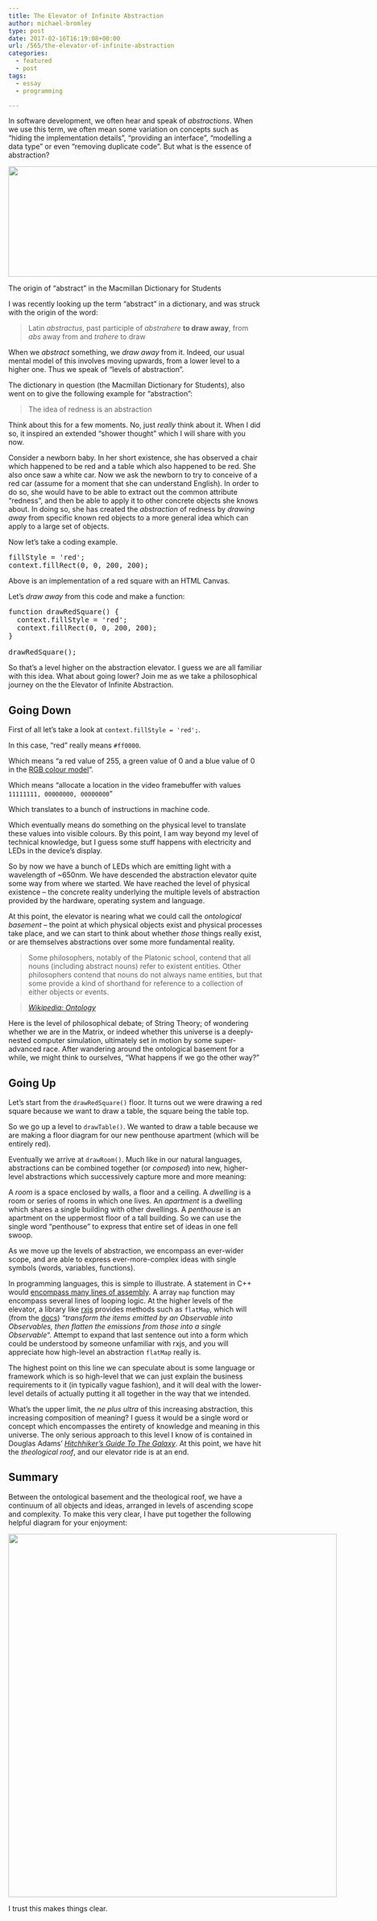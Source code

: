 ```yaml
---
title: The Elevator of Infinite Abstraction
author: michael-bromley
type: post
date: 2017-02-16T16:19:08+00:00
url: /565/the-elevator-of-infinite-abstraction
categories:
  - featured
  - post
tags:
  - essay
  - programming

---
```

In software development, we often hear and speak of _abstractions_. When we use this term, we often mean some variation on concepts such as &#8220;hiding the implementation details&#8221;, &#8220;providing an interface&#8221;, &#8220;modelling a data type&#8221; or even &#8220;removing duplicate code&#8221;. But what is the essence of abstraction?

<div id="attachment_566" style="width: 810px" class="wp-caption aligncenter">
  <img class="size-full wp-image-566" src="/media/2017/02/abstract-etymology.jpg" alt="" width="800" height="219" srcset="/media/2017/02/abstract-etymology.jpg 800w, /media/2017/02/abstract-etymology-300x82.jpg 300w, /media/2017/02/abstract-etymology-768x210.jpg 768w" sizes="(max-width: 800px) 100vw, 800px" />
  
  <p class="wp-caption-text">
    The origin of &#8220;abstract&#8221; in the Macmillan Dictionary for Students
  </p>
</div>

I was recently looking up the term &#8220;abstract&#8221; in a dictionary, and was struck with the origin of the word:

> Latin _abstractus_, past participle of _abstrahere_ **to draw away**, from _abs_ away from and _trahere_ to draw

When we _abstract_ something, we _draw away_ from it. Indeed, our usual mental model of this involves moving upwards, from a lower level to a higher one. Thus we speak of &#8220;levels of abstraction&#8221;.

The dictionary in question (the Macmillan Dictionary for Students), also went on to give the following example for &#8220;abstraction&#8221;:

> The idea of redness is an abstraction

Think about this for a few moments. No, just _really_ think about it. When I did so, it inspired an extended &#8220;shower thought&#8221; which I will share with you now.

Consider a newborn baby. In her short existence, she has observed a chair which happened to be red and a table which also happened to be red. She also once saw a white car. Now we ask the newborn to try to conceive of a red car (assume for a moment that she can understand English). In order to do so, she would have to be able to extract out the common attribute &#8220;redness&#8221;, and then be able to apply it to other concrete objects she knows about. In doing so, she has created the _abstraction_ of redness by _drawing away_ from specific known red objects to a more general idea which can apply to a large set of objects.

Now let&#8217;s take a coding example.

<pre>fillStyle = 'red';
context.fillRect(0, 0, 200, 200);
</pre>

Above is an implementation of a red square with an HTML Canvas.

Let&#8217;s _draw away_ from this code and make a function:

<pre>function drawRedSquare() {
  context.fillStyle = 'red';
  context.fillRect(0, 0, 200, 200);
}

drawRedSquare();
</pre>

So that&#8217;s a level higher on the abstraction elevator. I guess we are all familiar with this idea. What about going lower? Join me as we take a philosophical journey on the the Elevator of Infinite Abstraction.

## Going Down

First of all let&#8217;s take a look at `context.fillStyle = 'red';`.

In this case, &#8220;red&#8221; really means `#ff0000`.

Which means &#8220;a red value of 255, a green value of 0 and a blue value of 0 in the [RGB colour model][1]&#8220;.

Which means &#8220;allocate a location in the video framebuffer with values `11111111, 00000000, 00000000`&#8221;

Which translates to a bunch of instructions in machine code.

Which eventually means do something on the physical level to translate these values into visible colours. By this point, I am way beyond my level of technical knowledge, but I guess some stuff happens with electricity and LEDs in the device&#8217;s display.

So by now we have a bunch of LEDs which are emitting light with a wavelength of ~650nm. We have descended the abstraction elevator quite some way from where we started. We have reached the level of physical existence &#8211; the concrete reality underlying the multiple levels of abstraction provided by the hardware, operating system and language.

At this point, the elevator is nearing what we could call the _ontological basement_ &#8211; the point at which physical objects exist and physical processes take place, and we can start to think about whether _those_ things really exist, or are themselves abstractions over some more fundamental reality.

> Some philosophers, notably of the Platonic school, contend that all nouns (including abstract nouns) refer to existent entities. Other philosophers contend that nouns do not always name entities, but that some provide a kind of shorthand for reference to a collection of either objects or events.
  
> <cite><a href="https://en.wikipedia.org/wiki/Ontology#Overview">Wikipedia: Ontology</a></cite>

Here is the level of philosophical debate; of String Theory; of wondering whether we are in the Matrix, or indeed whether this universe is a deeply-nested computer simulation, ultimately set in motion by some super-advanced race. After wandering around the ontological basement for a while, we might think to ourselves, &#8220;What happens if we go the other way?&#8221;

## Going Up

Let&#8217;s start from the `drawRedSquare()` floor. It turns out we were drawing a red square because we want to draw a table, the square being the table top.

So we go up a level to `drawTable()`. We wanted to draw a table because we are making a floor diagram for our new penthouse apartment (which will be entirely red).

Eventually we arrive at `drawRoom()`. Much like in our natural languages, abstractions can be combined together (or _composed_) into new, higher-level abstractions which successively capture more and more meaning:

A _room_ is a space enclosed by walls, a floor and a ceiling. A _dwelling_ is a room or series of rooms in which one lives. An _apartment_ is a dwelling which shares a single building with other dwellings. A _penthouse_ is an apartment on the uppermost floor of a tall building. So we can use the single word &#8220;penthouse&#8221; to express that entire set of ideas in one fell swoop.

As we move up the levels of abstraction, we encompass an ever-wider scope, and are able to express ever-more-complex ideas with single symbols (words, variables, functions).

In programming languages, this is simple to illustrate. A statement in C++ would [encompass many lines of assembly][2]. A array `map` function may encompass several lines of looping logic. At the higher levels of the elevator, a library like [rxjs][3] provides methods such as `flatMap`, which will (from the [docs][4]) _&#8220;transform the items emitted by an Observable into Observables, then flatten the emissions from those into a single Observable_&#8220;. Attempt to expand that last sentence out into a form which could be understood by someone unfamiliar with rxjs, and you will appreciate how high-level an abstraction `flatMap` really is.

The highest point on this line we can speculate about is some language or framework which is so high-level that we can just explain the business requirements to it (in typically vague fashion), and it will deal with the lower-level details of actually putting it all together in the way that we intended.

What&#8217;s the upper limit, the _ne plus ultra_ of this increasing abstraction, this increasing composition of meaning? I guess it would be a single word or concept which encompasses the entirety of knowledge and meaning in this universe. The only serious approach to this level I know of is contained in Douglas Adams&#8217; [_Hitchhiker&#8217;s Guide To The Galaxy_][5]. At this point, we have hit the _theological roof_, and our elevator ride is at an end.

## Summary

Between the ontological basement and the theological roof, we have a continuum of all objects and ideas, arranged in levels of ascending scope and complexity. To make this very clear, I have put together the following helpful diagram for your enjoyment:

<div id="attachment_571" style="width: 662px" class="wp-caption aligncenter">
  <img class="wp-image-571 size-full" src="/media/2017/02/abstract_elevator.jpg" width="652" height="720" srcset="/media/2017/02/abstract_elevator.jpg 652w, /media/2017/02/abstract_elevator-272x300.jpg 272w" sizes="(max-width: 652px) 100vw, 652px" />
  
  <p class="wp-caption-text">
    I trust this makes things clear.
  </p>
</div>

 [1]: https://en.wikipedia.org/wiki/RGB_color_model
 [2]: https://godbolt.org/
 [3]: http://reactivex.io/
 [4]: http://reactivex.io/documentation/operators/flatmap.html
 [5]: https://en.wikipedia.org/wiki/Phrases_from_The_Hitchhiker%27s_Guide_to_the_Galaxy#Answer_to_the_Ultimate_Question_of_Life.2C_the_Universe.2C_and_Everything_.2842.29